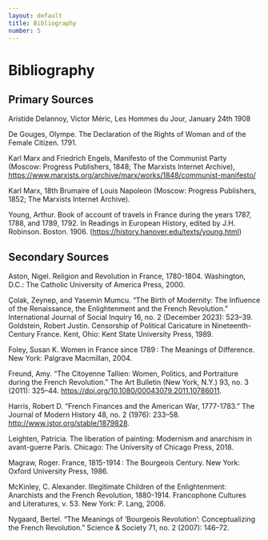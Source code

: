 ```yaml
---
layout: default
title: Bibliography
number: 5
---
```


# Bibliography

## Primary Sources

Aristide Delannoy, Victor Méric, Les Hommes du Jour, January 24th 1908

De Gouges, Olympe. The Declaration of the Rights of Woman and of the Female Citizen. 1791.

Karl Marx and Friedrich Engels, Manifesto of the Communist Party (Moscow: Progress Publishers, 1848; The Marxists Internet Archive), https://www.marxists.org/archive/marx/works/1848/communist-manifesto/

Karl Marx, 18th Brumaire of Louis Napoleon (Moscow: Progress Publishers, 1852; The Marxists Internet Archive).

Young, Arthur. Book of account of travels in France during the years 1787, 1788, and 1789, 1792. In Readings in European History, edited by J.H. Robinson. Boston. 1906.
(https://history.hanover.edu/texts/young.html)


## Secondary Sources

Aston, Nigel. Religion and Revolution in France, 1780-1804. Washington, D.C.: The Catholic University of America Press, 2000.

Çolak, Zeynep, and Yasemin Mumcu. “The Birth of Modernity: The Influence of the Renaissance, the Enlightenment and the French Revolution.” International Journal of Social Inquiry 16, no. 2 (December 2023): 523–39. 
Goldstein, Robert Justin. Censorship of Political Caricature in Nineteenth-Century France. Kent, Ohio: Kent State University Press, 1989. 

Foley, Susan K. Women in France since 1789 : The Meanings of Difference. New York: Palgrave Macmillan, 2004.

Freund, Amy. “The Citoyenne Tallien: Women, Politics, and Portraiture during the French Revolution.” The Art Bulletin (New York, N.Y.) 93, no. 3 (2011): 325–44. https://doi.org/10.1080/00043079.2011.10786011.  

Harris, Robert D. “French Finances and the American War, 1777-1783.” The Journal of Modern History 48, no. 2 (1976): 233–58. http://www.jstor.org/stable/1879828.

Leighten, Patricia. The liberation of painting: Modernism and anarchism in avant-guerre Paris. Chicago: The University of Chicago Press, 2018. 

Magraw, Roger. France, 1815-1914 : The Bourgeois Century. New York: Oxford University Press, 1986.

McKinley, C. Alexander. Illegitimate Children of the Enlightenment: Anarchists and the French Revolution, 1880-1914. Francophone Cultures and Literatures, v. 53. New York: P. Lang, 2008. 

Nygaard, Bertel. “The Meanings of ‘Bourgeois Revolution’: Conceptualizing the French Revolution.” Science & Society 71, no. 2 (2007): 146–72.
